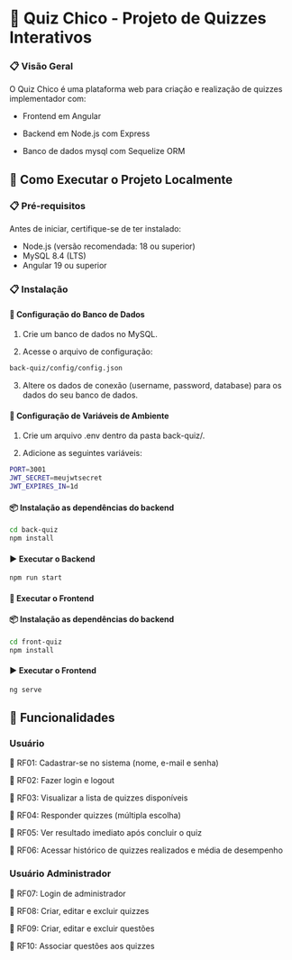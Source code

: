 # 🧠 Quiz Chico - Projeto de Quizzes Interativos
### 📋 Visão Geral
O Quiz Chico é uma plataforma web para criação e realização de quizzes implementador com:

- Frontend em Angular

- Backend em Node.js com Express

- Banco de dados mysql com Sequelize ORM

## 🚀 Como Executar o Projeto Localmente

### 📋 Pré-requisitos

Antes de iniciar, certifique-se de ter instalado:

- Node.js (versão recomendada: 18 ou superior)
- MySQL 8.4 (LTS)
- Angular 19 ou superior

### 📋 Instalação

#### 🔧 Configuração do Banco de Dados

1. Crie um banco de dados no MySQL.

2. Acesse o arquivo de configuração:

```sh
back-quiz/config/config.json
```

3. Altere os dados de conexão (username, password, database) para os dados do seu banco de dados.

#### 🔑 Configuração de Variáveis de Ambiente

1. Crie um arquivo .env dentro da pasta back-quiz/.

2. Adicione as seguintes variáveis:
```sh
PORT=3001
JWT_SECRET=meujwtsecret
JWT_EXPIRES_IN=1d
```
#### 📦 Instalação as dependências do backend
```sh
cd back-quiz
npm install
```
#### ▶️ Executar o Backend
```sh
npm run start
```
#### 🎨 Executar o Frontend
#### 📦 Instalação as dependências do backend
```sh
cd front-quiz
npm install
```
#### ▶️ Executar o Frontend
```sh
ng serve
```


## 🌟 Funcionalidades 

### Usuário 
🔹 RF01: Cadastrar-se no sistema (nome, e-mail e senha)

🔹 RF02: Fazer login e logout

🔹 RF03: Visualizar a lista de quizzes disponíveis

🔹 RF04: Responder quizzes (múltipla escolha)

🔹 RF05: Ver resultado imediato após concluir o quiz

🔹 RF06: Acessar histórico de quizzes realizados e média de desempenho

### Usuário Administrador
🔸 RF07: Login de administrador

🔸 RF08: Criar, editar e excluir quizzes

🔸 RF09: Criar, editar e excluir questões

🔸 RF10: Associar questões aos quizzes

